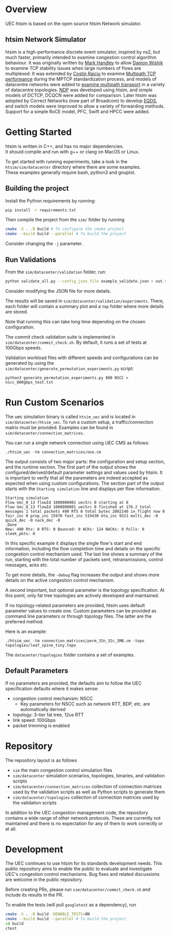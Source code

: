 # Overview

UEC htsim is based on the open source htsim Network simulator.

## htsim Network Simulator

htsim is a high-performance discrete event simulator, inspired by ns2, but much faster, primarily intended to examine congestion control algorithm behaviour.  It was originally written by [Mark Handley](http://www0.cs.ucl.ac.uk/staff/M.Handley/) to allow [Damon Wishik](https://www.cl.cam.ac.uk/~djw1005/) to examine TCP stability issues when large numbers of flows are multiplexed.  It was extended by [Costin Raiciu](http://nets.cs.pub.ro/~costin/) to examine [Multipath TCP performance](http://nets.cs.pub.ro/~costin/files/mptcp-nsdi.pdf) during the MPTCP standardization process, and models of datacentre networks were added to [examine multipath transport](http://nets.cs.pub.ro/~costin/files/mptcp_dc_sigcomm.pdf) in a variety of datacentre topologies.  [NDP](http://nets.cs.pub.ro/~costin/files/ndp.pdf) was developed using htsim, and simple models of DCTCP, DCQCN were added for comparison.  Later htsim was adopted by Correct Networks (now part of Broadcom) to develop [EQDS](http://nets.cs.pub.ro/~costin/files/eqds.pdf), and switch models were improved to allow a variety of forwarding methods.  Support for a simple RoCE model, PFC, Swift and HPCC were added.

# Getting Started

htsim is written in C++, and has no major dependencies.  
It should compile and run with g++ or clang on MacOS or Linux.  

To get started with running experiments, take a look in the `htsim/sim/datacenter` directory where there are some examples.  
These examples generally require bash, python3 and gnuplot.


## Building the project

Install the Python requirements by running:

```bash
pip install -r requirements.txt
```

Then compile the project from the ```sim/``` folder by running

```bash
cmake -S . -B build # To configure the cmake project
cmake --build build --parallel # To build the project
```

Consider changing the ```-j``` parameter.

## Run Validations

From the ```sim/datacenter/validation``` folder, run:

```bash
python validate_all.py --config_json_file example_validate.json > out.txt
```

Consider modifying the JSON file for more details.

The results will be saved in ```sim/datacenter/validation/experiments```. There, each folder will contain a summary plot and a ```tmp``` folder where more details are stored.

Note that running this can take long time depending on the chosen configuration.


The commit check validation suite is implemented in `sim/datacenter/commit_check.sh`.
By default, it runs a set of tests at 100Gbps speeds.

Validation workload files with different speeds and configurations can be generated by using the `sim/datacenter/generate_permutation_experiments.py` script:
```
python3 generate_permutation_experiments.py 800 NSCC > nscc_800gbps_test.txt
```

# Run Custom Scenarios

The uec simulation binary is called `htsim_uec` and is located in ```sim/datacenter/htsim_uec```.
To run a custom setup, a traffic/connection matrix must be provided.
Examples can be found in ```sim/datacenter/connection_matrices```.

You can run a single network connection using UEC CMS as follows:
```
./htsim_uec -tm connection_matrices/one.cm
```

The output consists of two major parts: the configuration and setup section, and the runtime section.
The first part of the output shows the configured/derived/default parameter settings and values used by htsim.
It is important to verify that all the parameters are indeed accepted as expected when using custom configurations.
The section part of the output starts with the `Starting simulation` line and displays per flow information.

```
Starting simulation
Flow Uec_0_13 flowId 1000000001 uecSrc 0 starting at 0
Flow Uec_0_13 flowId 1000000001 uecSrc 0 finished at 176.2 total messages 1 total packets 490 RTS 0 total bytes 2002140 in_flight now 0 fair_inc 0 prop_inc 15978 fast_inc 519430 eta_inc 9321 multi_dec -0 quick_dec -0 nack_dec -0
.Done
New: 490 Rtx: 0 RTS: 0 Bounced: 0 ACKs: 124 NACKs: 0 Pulls: 0 sleek_pkts: 0
```

In this specific example it displays the single flow's start and end information, including the flow completion time and details on the specific congestion control mechanism used.
The last line shows a summary of the run, starting with the total number of packets sent, retransmissions, control messages, acks etc.

To get more details, the `-debug` flag increases the output and shows more details on the active congestion control mechanism.


A second important, but optional parameter is the topology specification. 
At this point, only fat tree topologies are actively developed and maintained.

If no topology-related parameters are provided, htsim uses default parameter values to create one.
Custom parameters can be provided as command line parameters or through topology files. 
The latter are the preferred method.

Here is an example:   
```
./htsim_uec -tm connection_matrices/perm_32n_32c_2MB.cm -topo topologies/leaf_spine_tiny.topo
```

The `datacenter/topologies` folder contains a set of examples.


## Default Parameters

If no parameters are provided, the defaults aim to follow the UEC specification defaults where it makes sense:

- congestion control mechanism: NSCC
  - Key parameters for NSCC such as network RTT, BDP, etc. are automatically derived
- topology: 3-tier fat tree, 12us RTT
- link speed: 100Gbps
- packet trimming is enabled


# Repository

The repository layout is as follows

- `sim` the main congestion control simulation files
- `sim/datacenter` simulation scenarios, topologies, binaries, and validation scripts
- `sim/datacenter/connection_matrices` collection of connection matrices used by the validation scripts as well as Python scripts to generate them
- `sim/datacenter/topologies` collection of connection matrices used by the validation scripts

In addition to the UEC congestion management code, the repository contains a wide range of other network protocols.
These are currently not maintained and there is no expectation for any of them to work correctly or at all.


# Development

The UEC continues to use htsim for its standards development needs. 
This public repository aims to enable the public to evaluate and investigate UEC's congestion control mechanisms.
Bug fixes and related discussions are welcome in the public repository.

Before creating PRs, please run `sim/datacenter/commit_check.sh` and include its results in the PR.

To enable the tests (will pull `googletest` as a dependency), run
```bash
cmake -S . -B build -DENABLE_TESTS=ON
cmake --build build --parallel # To build the project
cd build
ctest
```

